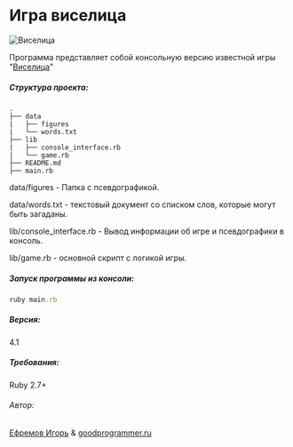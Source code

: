 # Игра виселица

![Виселица](https://upload.wikimedia.org/wikipedia/commons/0/0b/%D0%92%D0%B8%D1%81%D0%B5%D0%BB%D0%B8%D1%86%D0%B0.svg)

Программа представляет собой консольную версию известной
игры "[Виселица](https://ru.wikipedia.org/wiki/%D0%92%D0%B8%D1%81%D0%B5%D0%BB%D0%B8%D1%86%D0%B0_(%D0%B8%D0%B3%D1%80%D0%B0))"

##### Структура проекта:

```
.
├── data
|   ├── figures
|   └── words.txt
├── lib
|   ├── console_interface.rb
|   └── game.rb
├── README.md
├── main.rb

```

data/figures - Папка с псевдографикой.

data/words.txt - текстовый документ со списком слов, которые могут быть
загаданы.

lib/console_interface.rb - Вывод информации об игре и псевдографики в консоль.

lib/game.rb - основной скрипт с логикой игры.


##### Запуск программы из консоли:

```ruby
ruby main.rb
```

##### Версия:

4.1

##### Требования:

Ruby 2.7+

###### Автор:

[Ефремов Игорь](https://github.com/Yefremovigor)
& [goodprogrammer.ru](https://goodprogrammer.ru)